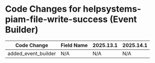 # Code Changes for helpsystems-piam-file-write-success (Event Builder)

| Code Change | Field Name | 2025.13.1 | 2025.14.1 |
|-------------|------------|-----------|------------|
| added_event_builder | N/A | N/A | N/A |